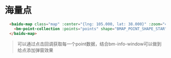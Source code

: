 # 海量点

```html
  <baidu-map class="map" :center="{lng: 105.000, lat: 38.000}" :zoom="4">
    <bm-point-collection :points="points" shape="BMAP_POINT_SHAPE_STAR" color="red" size="BMAP_POINT_SIZE_SMALL" @click="clickHandler"></bm-point-collection>
  </baidu-map>
```

> 可以通过点击回调获取每一个point数据，结合bm-info-window可以做到给点添加弹窗效果